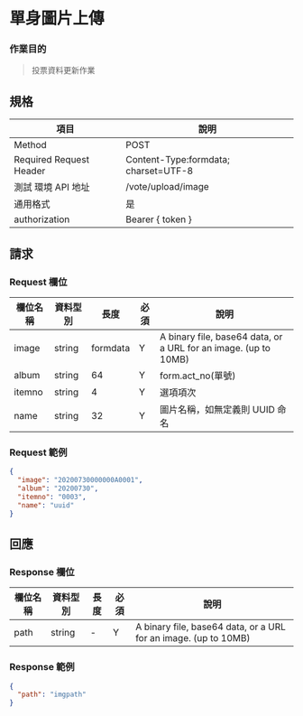 # 單身圖片上傳

### 作業目的

> 投票資料更新作業

## 規格

| 項目                    | 說明                                 |
| ----------------------- | ------------------------------------ |
| Method                  | POST                                 |
| Required Request Header | Content-Type:formdata; charset=UTF-8 |
| 測試 環境 API 地址      | /vote/upload/image                   |
| 通用格式                | 是                                   |
| authorization           | Bearer { token }                     |

## 請求

### Request 欄位

| 欄位名稱 | 資料型別 | 長度     | 必須 | 說明                                                            |
| -------- | -------- | -------- | ---- | --------------------------------------------------------------- |
| image    | string   | formdata | Y    | A binary file, base64 data, or a URL for an image. (up to 10MB) |
| album    | string   | 64       | Y    | form.act_no(單號)                                               |
| itemno   | string   | 4        | Y    | 選項項次                                                        |
| name     | string   | 32       | Y    | 圖片名稱，如無定義則 UUID 命名                                  |

### Request 範例

```json
{
  "image": "20200730000000A0001",
  "album": "20200730",
  "itemno": "0003",
  "name": "uuid"
}
```

## 回應

### Response 欄位

| 欄位名稱 | 資料型別 | 長度 | 必須 | 說明                                                            |
| -------- | -------- | ---- | ---- | --------------------------------------------------------------- |
| path     | string   | -    | Y    | A binary file, base64 data, or a URL for an image. (up to 10MB) |

### Response 範例

```json
{
  "path": "imgpath"
}
```
